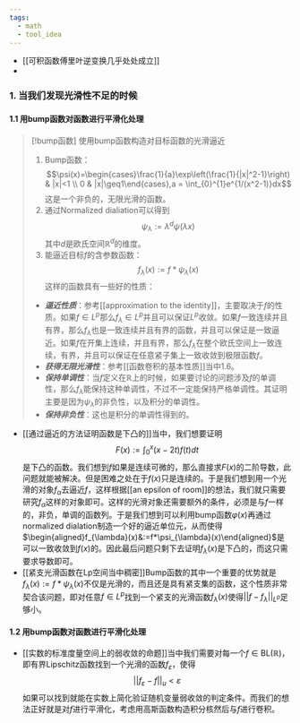 ```yaml
---
tags:
  - math
  - tool_idea
---
```

* [[可积函数傅里叶逆变换几乎处处成立]]
* 


### 1. 当我们发现光滑性不足的时候

#### 1.1 用bump函数对函数进行平滑化处理
> [!bump函数]
> 使用bump函数构造对目标函数的光滑逼近
> 1. Bump函数：$$\psi(x)=\begin{cases}\frac{1}{a}\exp\left(\frac{1}{|x|^2-1}\right)
> & |x|<1 \\ 0 & |x|\geq1\end{cases},a =
> \int_{0}^{1}e^{1/(x^2-1)}dx$$这是一个非负的，无限光滑的函数。
> 2. 通过Normalized dialiation可以得到$$\psi_{\lambda}:=\lambda^d\psi(\lambda x)$$其中$d$是欧氏空间$\mathbb{R}^d$的维度。
> 3. 能逼近目标$f$的含参数函数：$$f_{\lambda}(x):=f*\psi_{\lambda}(x)$$
> 这样的函数具有一些好的性质：
> * ***逼近性质***：参考[[approximation to the identity]]，主要取决于$f$的性质。如果$f\in L^p$那么$f_{\lambda} \in L^p$并且可以保证$L^p$收敛。如果$f$一致连续并且有界，那么$f_{\lambda}$也是一致连续并且有界的函数，并且可以保证是一致逼近。如果$f$在开集上连续，并且有界，那么$f_{\lambda}$在整个欧氏空间上一致连续，有界，并且可以保证在任意紧子集上一致收敛到极限函数$f$。
> * ***获得无限光滑性***：参考[[函数卷积的基本性质]]当中1.6。
> * ***保持单调性***：当$f$定义在$\mathbb{R}$上的时候，如果要讨论的问题涉及$f$的单调性，那么$f_{\lambda}$能保持这种单调性，不过不一定能保持严格单调性。其证明主要是因为$\psi_{\lambda}$的非负性，以及积分的单调性。
> * ***保持非负性***：这也是积分的单调性得到的。

* [[通过逼近的方法证明函数是下凸的]]当中，我们想要证明$$F(x):=\int_{0}^x(x-2t)f(t)dt$$是下凸的函数。我们想到$f$如果是连续可微的，那么直接求$F(x)$的二阶导数，此问题就能被解决。但是困难之处在于$f(x)$只是连续的。于是我们想到用一个光滑的对象$f_{\alpha}$去逼近$f$，这样根据[[an epsilon of room]]的想法，我们就只需要研究$f_{\alpha}$这样的对象即可。这样的光滑对象还需要额外的条件，必须是与$f$一样的，非负，单调的函数列。于是我们想到可以利用bump函数$\varphi(x)$再通过normalized dialation制造一个好的逼近单位元，从而使得$\begin{aligned}f_{\lambda}(x)&:=f*\psi_{\lambda}(x)\end{aligned}$是可以一致收敛到$f(x)$的。因此最后问题只剩下去证明$f_{\lambda}(x)$是下凸的，而这只需要求导数即可。
* [[紧支光滑函数在Lp空间当中稠密]]Bump函数的其中一个重要的优势就是$f_{\lambda}(x):=f*\psi_{\lambda}(x)$不仅是光滑的，而且还是具有紧支集的函数，这个性质非常契合该问题，即对任意$f \in L^p$找到一个紧支的光滑函数$f_{\lambda}(x)$使得$||f-f_{\lambda}||_{L^p}$足够小。

#### 1.2 用bump函数对函数进行平滑化处理

* [[实数的标准度量空间上的弱收敛的命题]]当中我们需要对每一个$f \in \text{BL}(\mathbb{R})$，即有界Lipschitz函数找到一个光滑的函数$f_{\varepsilon}$，使得$$||f_{\varepsilon}-f||_u<\varepsilon$$如果可以找到就能在实数上简化验证随机变量弱收敛的判定条件。而我们的想法正好就是对$f$进行平滑化，考虑用高斯函数构造积分核然后与$f$进行卷积。